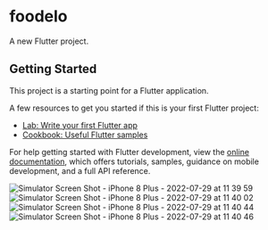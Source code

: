 # foodelo

A new Flutter project.

## Getting Started

This project is a starting point for a Flutter application.

A few resources to get you started if this is your first Flutter project:

- [Lab: Write your first Flutter app](https://docs.flutter.dev/get-started/codelab)
- [Cookbook: Useful Flutter samples](https://docs.flutter.dev/cookbook)

For help getting started with Flutter development, view the
[online documentation](https://docs.flutter.dev/), which offers tutorials,
samples, guidance on mobile development, and a full API reference.



![Simulator Screen Shot - iPhone 8 Plus - 2022-07-29 at 11 39 59](https://user-images.githubusercontent.com/65780663/181742353-cf57cd56-2671-49ed-86a1-57a1c6e435f6.png)
![Simulator Screen Shot - iPhone 8 Plus - 2022-07-29 at 11 40 02](https://user-images.githubusercontent.com/65780663/181742365-79775d0c-0c51-4fdc-a4fd-2620a76b3d76.png)
![Simulator Screen Shot - iPhone 8 Plus - 2022-07-29 at 11 40 44](https://user-images.githubusercontent.com/65780663/181742370-c890024a-6d84-422c-bf11-9c651406327e.png)
![Simulator Screen Shot - iPhone 8 Plus - 2022-07-29 at 11 40 46](https://user-images.githubusercontent.com/65780663/181742379-c6bccbe7-a2d0-475d-a052-cba08f8953d0.png)
